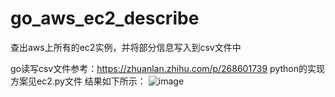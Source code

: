 # go_aws_ec2_describe
查出aws上所有的ec2实例，并将部分信息写入到csv文件中

go读写csv文件参考：https://zhuanlan.zhihu.com/p/268601739
python的实现方案见ec2.py文件
结果如下所示：
![image](https://user-images.githubusercontent.com/26688391/132815142-48f4d3cd-df35-4c54-b59c-8095f36bb5e6.png)
